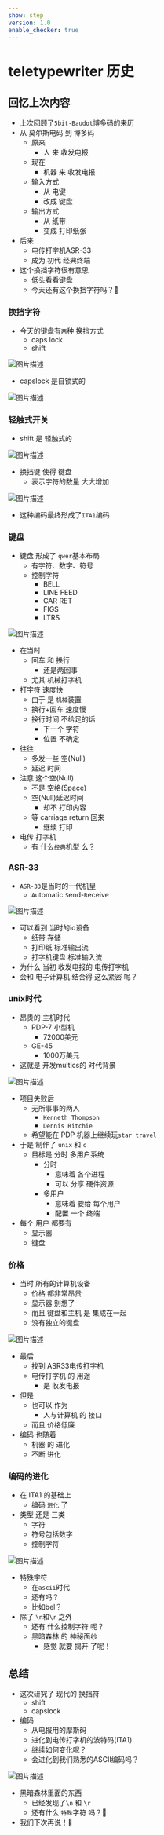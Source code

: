 ```yaml
---
show: step
version: 1.0
enable_checker: true
---
```


# teletypewriter 历史

## 回忆上次内容

- 上次回顾了`5bit-Baudot`博多码的来历
- 从 莫尔斯电码 到 博多码
	- 原来
	  - 人 来 收发电报
	- 现在
		- 机器 来 收发电报
	- 输入方式
		- 从 电键
		- 改成 键盘
	- 输出方式
		- 从 纸带
		- 变成 打印纸张
- 后来
	- 电传打字机ASR-33
	- 成为 初代 经典终端
- 这个换挡字符很有意思
	- 低头看看键盘
	- 今天还有这个换挡字符吗？🤔

### 换挡字符

- 今天的键盘有`两`种 换挡方式
	- caps lock 
	- shift 

![图片描述](https://doc.shiyanlou.com/courses/uid1190679-20220408-1649381068444)

- capslock 是自锁式的

![图片描述](https://doc.shiyanlou.com/courses/uid1190679-20230121-1674260169427)

### 轻触式开关

- shift 是 轻触式的

![图片描述](https://doc.shiyanlou.com/courses/uid1190679-20230129-1674957782822)

- 换挡键 使得 键盘
	- 表示字符的数量 大大增加

![图片描述](https://doc.shiyanlou.com/courses/uid1190679-20230121-1674260508915)

- 这种编码最终形成了`ITA1`编码

### 键盘

- 键盘 形成了 `qwer`基本布局
	- 有字符、数字、符号
	- 控制字符
	  - BELL
	  - LINE FEED
	  - CAR RET
	  - FIGS
	  - LTRS

![图片描述](https://doc.shiyanlou.com/courses/uid1190679-20210223-1614083402089)

- 在当时
  - 回车 和 换行 
	- 还是两回事
  - 尤其 机械打字机
- 打字符 速度快
  - 由于 是 `机械`装置
  - 换行+回车 速度慢
  - 换行时间 不给足的话
	- 下一个 字符 
	- 位置 不确定
- 往往 
	- 多发一些 空(Null)
	- 延迟 时间
- 注意 这个空(Null)
	- 不是 空格(Space)
    - 空(Null)延迟时间
    	- 却不 打印内容
	- 等 carriage return 回来
		- 继续 打印
- 电传 打字机
	- 有 什么`经典`机型 么？

### ASR-33

- `ASR-33`是当时的一代机皇
	- `A`utomatic `S`end-`R`eceive

![图片描述](https://doc.shiyanlou.com/courses/uid1190679-20221022-1666401458347)

- 可以看到 当时的io设备
	- 纸带 存储
	- 打印纸 标准输出流
	- 打字机键盘 标准输入流
- 为什么 当初 收发电报的 电传打字机
- 会和 电子计算机 结合得 这么紧密 呢？

### unix时代

- 昂贵的 主机时代
	- PDP-7 小型机 
		- 72000美元
	- GE-45
		- 1000万美元
- 这就是 开发multics的 时代背景

![图片描述](https://doc.shiyanlou.com/courses/uid1190679-20221022-1666401926491)

- 项目失败后
	- 无所事事的两人
	  - `Kenneth Thompson`
	  - `Dennis Ritchie`
  - 希望能在 PDP 机器上继续玩`star travel`
- 于是 制作了 `unix` 和 `c`
	- 目标是 分时 多用户系统
		- 分时
			- 意味着 各个进程
			- 可以 分享 硬件资源
		- 多用户
			- 意味着 要给 每个用户
			- 配置 一个 终端
- 每个 用户 都要有
	- 显示器
	- 键盘

### 价格 

- 当时 所有的计算机设备
	- 价格 都非常昂贵
	- 显示器 别想了
	- 而且 键盘和主机 是 集成在一起
	- 没有独立的键盘

![图片描述](https://doc.shiyanlou.com/courses/uid1190679-20230108-1673183832806)

- 最后 
	- 找到 ASR33电传打字机
	- 电传打字机 的 用途
		- 是 收发电报
- 但是 
	- 也可以 作为 
		- 人与计算机 的 接口
	- 而且 价格低廉
- 编码 也随着 
	- 机器 的 进化
	- 不断 进化

### 编码的进化

- 在 ITA1 的基础上
	- 编码 `进化` 了
- 类型 还是 三类
  - 字符
  - 符号包括数字
  - 控制字符

![图片描述](https://doc.shiyanlou.com/courses/uid1190679-20210223-1614083549476)

- 特殊字符 
	- 在`ascii`时代 
	- 还有吗？
	-  比如bel？
- 除了 `\n`和`\r` 之外
	- 还有 什么控制字符 呢？
	- 黑暗森林 的 神秘面纱
		- 感觉 就要 揭开 了呢！

## 总结
- 这次研究了 现代的 换挡符
	- shift
	- capslock
- 编码
	- 从电报用的摩斯码
	- 进化到电传打字机的波特码(ITA1)
	- 继续如何变化呢？
	- 会进化到我们熟悉的ASCII编码吗？

![图片描述](https://doc.shiyanlou.com/courses/uid1190679-20230129-1674959059173)

- 黑暗森林里面的东西
	- 已经发现了`\n` 和 `\r`
	- 还有什么 `特殊`字符 吗？🤔
- 我们下次再说！👋
